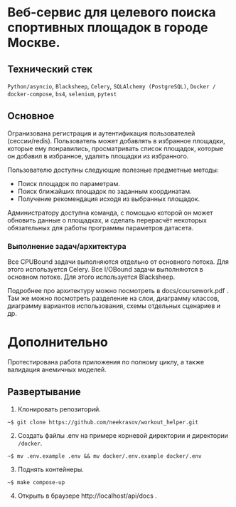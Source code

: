 # Веб-сервис для целевого поиска спортивных площадок в городе Москве.

## Технический стек
`Python/asyncio`, `Blacksheep`, `Celery`, `SQLAlchemy (PostgreSQL)`, `Docker / docker-compose`, `bs4`, `selenium`, `pytest`

## Основное
Огранизована регистрация и аутентификация пользователей (сессии/redis). Пользователь может добавлять в избранное площадки, которые ему понравились, просматривать список площадок, которые он добавил в избранное, удалять площадки из избранного.

Пользователю доступны следующие полезные предметные методы:
- Поиск площадок по параметрам.
- Поиск ближайших площадок по заданным координатам.
- Получение рекомендация исходя из выбранных площадок.

Администратору доступна команда, с помощью которой он может обновить данные о площадках, и сделать перерасчёт некоторых обязательных для работы программы параметров датасета.

### Выполнение задач/архитектура
Все CPUBound задачи выполняются отдельно от основного потока. Для этого используется Celery. Все I/OBound задачи выполняются в основном потоке. Для этого используется Blacksheep.

Подробнее про архитектуру можно посмотреть в docs/coursework.pdf . Там же можно посмотреть разделение на слои, диаграмму классов, диаграмму вариантов использования, схемы отдельных сценариев и др.

# Дополнительно
Протестирована работа приложения по полному циклу, а также валидация анемичных моделей.

## Развертывание

1. Клонировать репозиторий.

```
~$ git clone https://github.com/neekrasov/workout_helper.git
```

2. Создать файлы .env на примере корневой директории и директории `/docker`.
```
~$ mv .env.example .env && mv docker/.env.example docker/.env
```

3. Поднять контейнеры.
```
~$ make compose-up
```
4. Открыть в браузере http://localhost/api/docs .